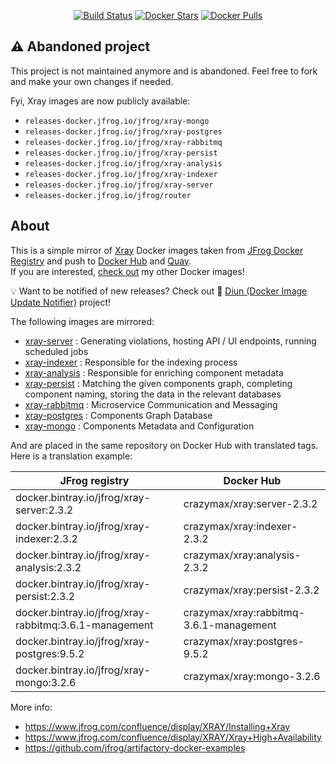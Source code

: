 <p align="center">
  <a href="https://github.com/crazy-max/docker-xray/actions?workflow=build"><img src="https://img.shields.io/github/workflow/status/crazy-max/docker-xray/build?label=build&logo=github&style=flat-square" alt="Build Status"></a>
  <a href="https://hub.docker.com/r/crazymax/xray/"><img src="https://img.shields.io/docker/stars/crazymax/xray.svg?style=flat-square&logo=docker" alt="Docker Stars"></a>
  <a href="https://hub.docker.com/r/crazymax/xray/"><img src="https://img.shields.io/docker/pulls/crazymax/xray.svg?style=flat-square&logo=docker" alt="Docker Pulls"></a>
</p>

## ⚠️ Abandoned project

This project is not maintained anymore and is abandoned. Feel free to fork and make your own changes if needed.

Fyi, Xray images are now publicly available:

* `releases-docker.jfrog.io/jfrog/xray-mongo`
* `releases-docker.jfrog.io/jfrog/xray-postgres`
* `releases-docker.jfrog.io/jfrog/xray-rabbitmq`
* `releases-docker.jfrog.io/jfrog/xray-persist`
* `releases-docker.jfrog.io/jfrog/xray-analysis`
* `releases-docker.jfrog.io/jfrog/xray-indexer`
* `releases-docker.jfrog.io/jfrog/xray-server`
* `releases-docker.jfrog.io/jfrog/router`

## About

This is a simple mirror of [Xray](https://jfrog.com/xray/) Docker images taken from
[JFrog Docker Registry](https://bintray.com/jfrog/reg2) and push to [Docker Hub](https://hub.docker.com/r/crazymax/xray/)
and [Quay](https://quay.io/repository/crazymax/xray).<br />
If you are interested, [check out](https://hub.docker.com/r/crazymax/) my other Docker images!

💡 Want to be notified of new releases? Check out 🔔 [Diun (Docker Image Update Notifier)](https://github.com/crazy-max/diun) project!

The following images are mirrored:

* [xray-server](https://bintray.com/jfrog/reg2/jfrog%3Axray-server) : Generating violations, hosting API / UI endpoints, running scheduled jobs
* [xray-indexer](https://bintray.com/jfrog/reg2/jfrog%3Axray-indexer) : Responsible for the indexing process
* [xray-analysis](https://bintray.com/jfrog/reg2/jfrog%3Axray-analysis) : Responsible for enriching component metadata
* [xray-persist](https://bintray.com/jfrog/reg2/jfrog%3Axray-persist) : Matching the given components graph, completing component naming, storing the data in the relevant databases
* [xray-rabbitmq](https://bintray.com/jfrog/reg2/jfrog%3Axray-rabbitmq) : Microservice Communication and Messaging
* [xray-postgres](https://bintray.com/jfrog/reg2/jfrog%3Axray-postgres) : Components Graph Database
* [xray-mongo](https://bintray.com/jfrog/reg2/jfrog%3Axray-mongo) : Components Metadata and Configuration

And are placed in the same repository on Docker Hub with translated tags. Here is a translation example:

| JFrog registry                                         | Docker Hub                              |
| ------------------------------------------------------ | --------------------------------------- |
| docker.bintray.io/jfrog/xray-server:2.3.2              | crazymax/xray:server-2.3.2              |
| docker.bintray.io/jfrog/xray-indexer:2.3.2             | crazymax/xray:indexer-2.3.2             |
| docker.bintray.io/jfrog/xray-analysis:2.3.2            | crazymax/xray:analysis-2.3.2            |
| docker.bintray.io/jfrog/xray-persist:2.3.2             | crazymax/xray:persist-2.3.2             |
| docker.bintray.io/jfrog/xray-rabbitmq:3.6.1-management | crazymax/xray:rabbitmq-3.6.1-management |
| docker.bintray.io/jfrog/xray-postgres:9.5.2            | crazymax/xray:postgres-9.5.2            |
| docker.bintray.io/jfrog/xray-mongo:3.2.6               | crazymax/xray:mongo-3.2.6               |

More info:

* https://www.jfrog.com/confluence/display/XRAY/Installing+Xray
* https://www.jfrog.com/confluence/display/XRAY/Xray+High+Availability
* https://github.com/jfrog/artifactory-docker-examples
